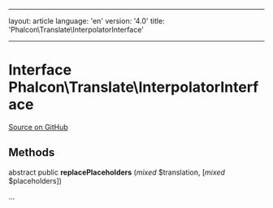 * * *

layout: article language: 'en' version: '4.0' title: 'Phalcon\Translate\InterpolatorInterface'

* * *

# Interface **Phalcon\Translate\InterpolatorInterface**

<a href="https://github.com/phalcon/cphalcon/tree/v4.0.0/phalcon/translate/interpolatorinterface.zep" class="btn btn-default btn-sm">Source on GitHub</a>

## Methods

abstract public **replacePlaceholders** (*mixed* $translation, [*mixed* $placeholders])

...